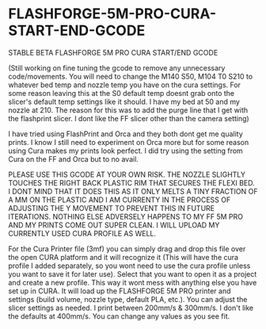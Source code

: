 # FLASHFORGE-5M-PRO-CURA-START-END-GCODE

STABLE BETA FLASHFORGE 5M PRO CURA START/END GCODE 

(Still working on fine tuning the gcode to remove any unnecessary code/movements. You will need to change the M140 S50, M104 T0 S210 to whatever bed temp and nozzle temp you have on the cura settings. For some reason leaving this at the S0 default temp doesnt grab onto the slicer's default temp settings like it should. I have my bed at 50 and my nozzle at 210. The reason for this was to add the purge line that I get with the flashprint slicer. I dont like the FF slicer other than the camera setting)

I have tried using FlashPrint and Orca and they both dont get me quality prints. I know I still need to experiment on Orca more but for some reason using Cura makes my prints look perfect. I did try using the setting from Cura on the FF and Orca but to no avail. 


PLEASE USE THIS GCODE AT YOUR OWN RISK. THE NOZZLE SLIGHTLY TOUCHES THE RIGHT BACK PLASTIC RIM THAT SECURES THE FLEXI BED. I DONT MIND THAT IT DOES THIS AS IT ONLY MELTS A TINY FRACTION OF A MM ON THE PLASTIC AND I AM CURRENTY IN THE PROCESS OF ADJUSTING THE Y MOVEMENT TO PREVENT THIS IN FUTURE ITERATIONS. NOTHING ELSE ADVERSELY HAPPENS TO MY FF 5M PRO AND MY PRINTS COME OUT SUPER CLEAN. I WILL UPLOAD MY CURRENTLY USED CURA PROFILE AS WELL.

For the Cura Printer file (3mf) you can simply drag and drop this file over the open CURA platform and it will recognize it (This will have the cura profile I added separately, so you wont need to use the cura profile unless you want to save it for later use). Select that you want to open it as a project and create a new profile. This way it wont mess with anything else you have set up in CURA. It will load up the FLASHFORGE 5M PRO printer and settings (build volume, nozzle type, default PLA, etc.). You can adjust the slicer settings as needed. I print between 200mm/s & 300mm/s. I don't like the defaults at 400mm/s. You can change any values as you see fit.

